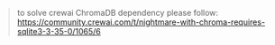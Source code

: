 
> to solve crewai ChromaDB dependency please follow:
https://community.crewai.com/t/nightmare-with-chroma-requires-sqlite3-3-35-0/1065/6
